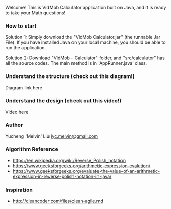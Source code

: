 Welcome! This is VidMob Calculator application built on Java, and it is ready to take your Math questions!

### How to start
Solution 1: Simply download the "VidMob Calculator.jar" (the runnable Jar File). If you have installed Java on your local machine, you should be able to run the application.

Solution 2: Download "VidMob - Calculator" folder, and "src/calculator" has all the source codes. The main method is in 'AppRunner.java' class.

### Understand the structure (check out this diagram!)
Diagram link here

### Understand the design (check out this video!)
Video here

### Author
Yucheng 'Melvin' Liu 
lyc.melvin@gmail.com

### Algorithm Reference
* https://en.wikipedia.org/wiki/Reverse_Polish_notation
* https://www.geeksforgeeks.org/arithmetic-expression-evalution/
* https://www.geeksforgeeks.org/evaluate-the-value-of-an-arithmetic-expression-in-reverse-polish-notation-in-java/

### Inspiration
* http://cleancoder.com/files/clean-agile.md
